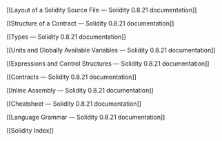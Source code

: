 [[Layout of a Solidity Source File — Solidity 0.8.21 documentation]]

[[Structure of a Contract — Solidity 0.8.21 documentation]]

[[Types — Solidity 0.8.21 documentation]]

[[Units and Globally Available Variables — Solidity 0.8.21 documentation]]

[[Expressions and Control Structures — Solidity 0.8.21 documentation]]

[[Contracts — Solidity 0.8.21 documentation]]

[[Inline Assembly — Solidity 0.8.21 documentation]]

[[Cheatsheet — Solidity 0.8.21 documentation]]

[[Language Grammar — Solidity 0.8.21 documentation]]

[[Solidity Index]]

